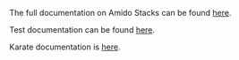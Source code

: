 
The full documentation on Amido Stacks can be found [here](https://amido.github.io/stacks/).

Test documentation can be found [here](https://amido.github.io/stacks/docs/workloads/azure/backend/java_cqrs/testing_java_cqrs).

Karate documentation is [here](https://amido.github.io/stacks/docs/workloads/azure/backend/java_cqrs/execute_karate_api_tests).
